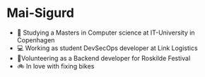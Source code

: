 # Mai-Sigurd
- 📖 Studying a Masters in Computer science at IT-University in Copenhagen
- 💻 Working as student DevSecOps developer at Link Logistics
- 🔶Volunteering as a Backend developer for Roskilde Festival
- 🚲 In love with fixing bikes
  
